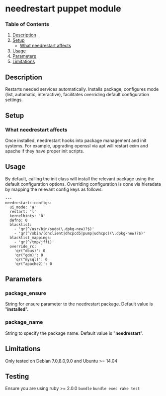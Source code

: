# needrestart puppet module

### Table of Contents

1. [Description](#description)
1. [Setup](#setup)
   * [What needrestart affects](#what-needrestart-affects)
1. [Usage](#usage)
1. [Parameters](#parameters)
1. [Limitations](#limitations)


## Description
Restarts needed services automatically.
Installs package, configures mode (list, automatic, interactive), facilitates overriding default configuration settings.


## Setup

### What needrestart affects
Once installed, needrestart hooks into package management and init systems. For example, upgrading openssl via apt will restart exim and apache if they have proper init scripts.


## Usage
By default, calling the init class will install the relevant package using the default configuration options.
Overriding configuration is done via hieradata by mapping the relevant config keys as follows:
```
---
needrestart::configs:
  ui_mode: 'a'
  restart: 'l'
  kernelhints: '0'
  defno: 0
  blacklist:
    - 'qr(^/usr/bin/sudo(\.dpkg-new)?$)'
    - 'qr(^/sbin/(dhclient|dhcpcd5|pump|udhcpc)(\.dpkg-new)?$)'
  blacklist_mappings:
    - 'qr(^/tmp/jffi)'
  override_rc:
    'qr(^dbus)': 0
    'qr(^gdm)': 0
    'qr(^mysql)': 0
    'qr(^apache2)': 0
```

## Parameters
### package_ensure
String for ensure parameter to the needrestart package. Default value is "__installed__".

### package_name
String to specify the package name. Default value is "__needrestart__".

## Limitations
Only tested on Debian 7.0,8.0,9.0 and Ubuntu >= 14.04

## Testing
Ensure you are using ruby >= 2.0.0
`bundle`
`bundle exec rake test`

